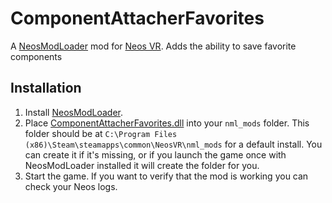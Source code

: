 ﻿# ComponentAttacherFavorites

A [NeosModLoader](https://github.com/zkxs/NeosModLoader) mod for [Neos VR](https://neos.com/). Adds the ability to save favorite components

## Installation
1. Install [NeosModLoader](https://github.com/zkxs/NeosModLoader).
1. Place [ComponentAttacherFavorites.dll](https://github.com/badhaloninja/ComponentAttacherFavorites/releases/latest/download/ComponentAttacherFavorites.dll) into your `nml_mods` folder. This folder should be at `C:\Program Files (x86)\Steam\steamapps\common\NeosVR\nml_mods` for a default install. You can create it if it's missing, or if you launch the game once with NeosModLoader installed it will create the folder for you.
1. Start the game. If you want to verify that the mod is working you can check your Neos logs.
